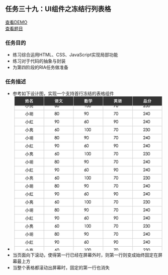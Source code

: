 ## 任务三十九：UI组件之冻结行列表格
[查看DEMO](https://rawgit.com/cjlalala/2016-IFE/master/phase03/task39/task39.html)<br>
[查看题目](http://ife.baidu.com/2016/task/detail?taskId=39)

### 任务目的
* 练习综合运用HTML、CSS、JavaScript实现局部功能
* 练习对于代码的抽象与封装
* 为第四阶段的RIA任务做准备

### 任务描述
* 参考如下设计图，实现一个支持首行冻结的表格组件
* ![](https://github.com/cjlalala/2016-IFE/blob/master/phase03/task39/task39.jpg)
* 当页面向下滚动，使得第一行已经在屏幕外时，则第一行则变成始终固定在屏幕最上方
* 当整个表格都滚动出屏幕时，固定的第一行也消失

